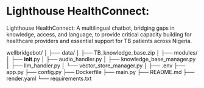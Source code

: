 # Lighthouse HealthConnect:
Lighthouse HealthConnect: A multilingual chatbot, bridging gaps in knowledge, access, and language, to provide critical capacity building for healthcare providers and essential support for TB patients across Nigeria.


wellbridgebot/
│
├── data/
│   ├── TB_knowledge_base.zip
│
├── modules/
│   ├── __init__.py
│   ├── audio_handler.py
│   ├── knowledge_base_manager.py
│   ├── llm_handler.py
│   └── vector_store_manager.py
│
├── .env
├── app.py
├── config.py
├── Dockerfile
├── main.py
├── README.md
├── render.yaml
└── requirements.txt